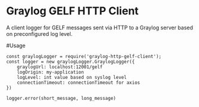 # Graylog GELF HTTP Client

A client logger for GELF messages sent via HTTP to a Graylog server based on preconfigured log level.

#Usage 

```
const graylogLogger = require('graylog-http-gelf-client');
const logger = new graylogLogger.GraylogLogger({
    graylogUrl: localhost:12001/gelf 
    logOrigin: my-application
    logLevel: int value based on syslog level
    connectionTimeout: connectionTimeout for axios
})

logger.error(short_message, long_message)
```